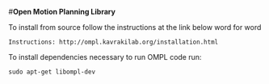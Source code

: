 #**Open Motion Planning Library**

To install from source follow the instructions at the link below word for word

    Instructions: http://ompl.kavrakilab.org/installation.html

To install dependencies necessary to run OMPL code run:

    sudo apt-get libompl-dev
